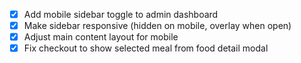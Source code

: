 - [x] Add mobile sidebar toggle to admin dashboard
- [x] Make sidebar responsive (hidden on mobile, overlay when open)
- [x] Adjust main content layout for mobile
- [x] Fix checkout to show selected meal from food detail modal
